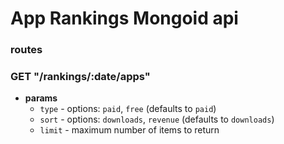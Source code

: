 # App Rankings Mongoid api

### routes
### **GET** "/rankings/:date/apps"
  * **params**
    * `type` - options: `paid`, `free` (defaults to `paid`)
    * `sort` - options: `downloads`, `revenue` (defaults to `downloads`)
    * `limit` - maximum number of items to return